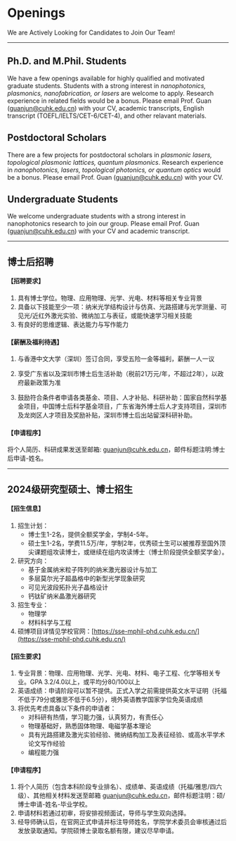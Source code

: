 # **Openings**

We are Actively Looking for Candidates to Join Our Team!

-----------------------------------

## **Ph.D. and M.Phil. Students**

We have a few openings available for highly qualified and motivated graduate students. Students with a strong interest in _nanophotonics, plasmonics, nanofabrication, or lasers_ are welcome to apply. Research experience in related fields would be a bonus. Please email Prof. Guan (guanjun@cuhk.edu.cn) with your CV, academic transcripts, English transcript (TOEFL/IELTS/CET-6/CET-4), and other relavant materials.


## **Postdoctoral Scholars**

There are a few projects for postdoctoral scholars in _plasmonic lasers, topological plasmonic lattices, quantum plasmonics_. Research experience in _nanophotonics, lasers, topological photonics, or quantum optics_ would be a bonus. Please email Prof. Guan (guanjun@cuhk.edu.cn) with your CV.

## **Undergraduate Students**

We welcome undergraduate students with a strong interest in nanophotonics research to join our group. Please email Prof. Guan (guanjun@cuhk.edu.cn) with your CV and academic transcript.
<br>

-----------------------------------
## **博士后招聘**

#### 【招聘要求】
1. 具有博士学位。物理、应用物理、光学、光电、材料等相关专业背景
2. 具备以下技能至少一项：纳米光学结构设计与仿真、光路搭建与光学测量、可见光/近红外激光实验、微纳加工与表征，或能快速学习相关技能
3. 有良好的思维逻辑、表达能力与写作能力

#### 【薪酬及福利待遇】

1. 与香港中文大学（深圳）签订合同，享受五险一金等福利，薪酬一人一议

2. 享受广东省以及深圳市博士后生活补助（税前21万元/年，不超过2年），以政府最新政策为准

3. 鼓励符合条件者申请各类基金、项目、人才补贴、科研补助：国家自然科学基金项目，中国博士后科学基金项目，广东省海外博士后人才支持项目，深圳市及龙岗区人才项目及奖励补贴，深圳市博士后出站留深科研补助。

#### 【申请程序】
将个人简历、科研成果发送至邮箱: guanjun@cuhk.edu.cn，邮件标题注明:博士后申请-姓名。

-----------------------------------

## **2024级研究型硕士、博士招生**

#### 【招生信息】

1. 招生计划：
   * 博士生1-2名，提供全额奖学金，学制4-5年。
   * 硕士生1-2名，学费11.5万/年，学制2年，优秀硕士生可以被推荐至国外顶尖课题组攻读博士，或继续在组内攻读博士（博士阶段提供全额奖学金）。
2. 研究方向：
   * 基于金属纳米粒子阵列的纳米激光器设计与加工
   * 多层莫尔光子超晶格中的新型光学现象研究
   * 可见光波段拓扑光子晶格设计
   * 钙钛矿纳米晶激光器研究
3. 招生专业：
   * 物理学
   * 材料科学与工程
4. 硕博项目详情见学校官网：[https://sse-mphil-phd.cuhk.edu.cn/](https://sse-mphil-phd.cuhk.edu.cn/)

#### 【招生要求】

1. 专业背景：物理、应用物理、光学、光电、材料、电子工程、化学等相关专业。GPA 3.2/4.0以上，或平均分80/100以上
2. 英语成绩：申请阶段可以暂不提供。正式入学之前需提供英文水平证明（托福不低于79分或雅思不低于6.5分），境外英语教学国家学位免英语成绩
3. 将优先考虑具备以下条件的申请者：
    * 对科研有热情，学习能力强，认真努力，有责任心
    * 物理基础好，熟悉固体物理、电磁学基本理论
    * 具有光路搭建及激光实验经验、微纳结构加工及表征经验、或高水平学术论文写作经验
    * 编程能力强

#### 【申请程序】

1. 将个人简历（包含本科阶段专业排名）、成绩单、英语成绩（托福/雅思/四六级）、其他相关材料发送至邮箱 guanjun@cuhk.edu.cn，邮件标题注明：硕/博士申请-姓名-毕业学校。
2. 申请材料若通过初审，将安排视频面试，导师与学生双向选择。
3. 经导师确认后，在官网正式申请并标注导师姓名，学院学术委员会审核通过后发放录取通知。学院硕博士录取名额有限，建议尽早申请。







